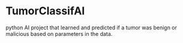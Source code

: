 # TumorClassifAI
python AI project that learned and predicted if a tumor was benign or malicious based on parameters in the data. 
